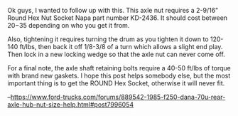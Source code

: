 Ok guys, I wanted to follow up with this. This axle nut requires a 2-9/16" Round Hex Nut Socket Napa part number KD-2436. It should cost between $20-$35 depending on who you get it from.

Also, tightening it requires turning the drum as you tighten it down to 120-140 ft/lbs, then back it off 1/8-3/8 of a turn which allows a slight end play. Then lock in a new locking wedge so that the axle nut can never come off.

For a final note, the axle shaft retaining bolts require a 40-50 ft/lbs of torque with brand new gaskets. I hope this post helps somebody else, but the most important thing is to get the ROUND Hex Socket, otherwise it will never fit.

–https://www.ford-trucks.com/forums/889542-1985-f250-dana-70u-rear-axle-hub-nut-size-help.html#post7996054

